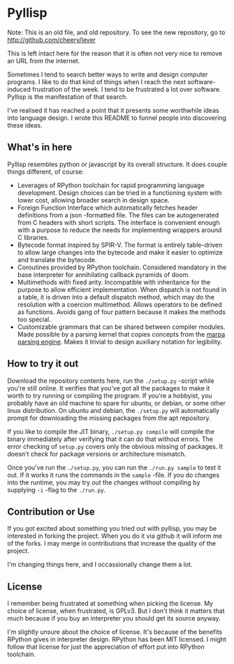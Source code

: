 # Pyllisp

Note: This is an old file, and old repository. To see the new repository, go to http://github.com/cheery/lever

This is left intact here for the reason that it is often not very nice to remove an URL from the internet.

Sometimes I tend to search better ways to write and design computer programs. I like to do that kind of things when I reach the next software-induced frustration of the week. I tend to be frustrated a lot over software. Pyllisp is the manifestation of that search.

I've realised it has reached a point that it presents some worthwhile ideas into language design. I wrote this README to funnel people into discovering these ideas.

## What's in here

Pyllisp resembles python or javascript by its overall structure. It does couple things different, of course:

 * Leverages of RPython toolchain for rapid programming language development. Design choices can be tried in a functioning system with lower cost, allowing broader search in design space.
 * Foreign Function Interface which automatically fetches header definitions from a json -formatted file. The files can be autogenerated from C headers with short scripts. The interface is convenient enough with a purpose to reduce the needs for implementing wrappers around C libraries.
 * Bytecode format inspired by SPIR-V. The format is entirely table-driven to allow large changes into the bytecode and make it easier to optimize and translate the bytecode.
 * Coroutines provided by RPython toolchain. Considered mandatory in the base interpreter for annihilating callback pyramids of doom.
 * Multimethods with fixed arity. Incompatible with inheritance for the purpose to allow efficient implementation. When dispatch is not found in a table, it is driven into a default dispatch method, which may do the resolution with a coercion multimethod. Allows operators to be defined as functions. Avoids gang of four pattern because it makes the methods too special.
 * Customizable grammars that can be shared between compiler modules. Made possible by a parsing kernel that copies concepts from the [marpa parsing engine](https://jeffreykegler.github.io/Marpa-web-site/). Makes it trivial to design auxiliary notation for legibility.

## How to try it out

Download the repository contents here, run the `./setup.py` -script while you're still online. It verifies that you've got all the packages to make it worth to try running or compiling the program. If you're a hobbyist, you probably have an old machine to spare for ubuntu, or debian, or some other linux distribution. On ubuntu and debian, the `./setup.py` will automatically prompt for downloading the missing packages from the apt repository.

If you like to compile the JIT binary, `./setup.py compile` will compile the binary immediately after verifying that it can do that without errors. The error checking of `setup.py` covers only the obvious missing of packages. It doesn't check for package versions or architecture mismatch.

Once you've run the `./setup.py`, you can run the `./run.py sample` to test it out. If it works it runs the commands in the `sample` -file. If you do changes into the runtime, you may try out the changes without compiling by supplying `-i` -flag to the `./run.py`.

## Contribution or Use

If you got excited about something you tried out with pyllisp, you may be interested in forking the project. When you do it via github it will inform me of the forks. I may merge in contributions that increase the quality of the project.

I'm changing things here, and I occassionally change them a lot.

## License

I remember being frustrated at something when picking the license. My choice of license, when frustrated, is GPLv3. But I don't think it matters that much because if you buy an interpreter you should get its source anyway.

I'm slightly unsure about the choice of license. It's because of the benefits RPython gives in interpreter design. RPython has been MIT licensed. I might follow that license for just the appreciation of effort put into RPython toolchain.
